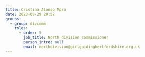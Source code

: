 ```yaml
---
title: Cristina Alonso Mora
date: 2023-08-29 20:52
groups:
  - group: divcomm
    roles:
      - order: 5
        job_title: North division commissioner
        person_intro: null
        email: northdivision@girlguidinghertfordshire.org.uk
---
```

